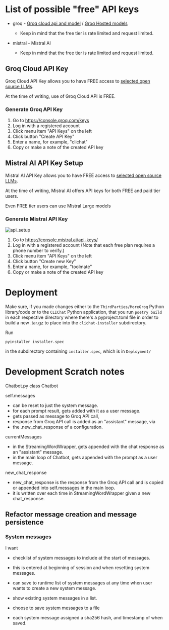 # List of possible "free" API keys

* groq - [Groq cloud api and model](https://console.groq.com/keys) / [Groq Hosted models](https://console.groq.com/docs/models)
  - Keep in mind that the free tier is rate limited and request limited.

* mistral - Mistral AI
  - Keep in mind that the free tier is rate limited and request limited.

## Groq Cloud API Key

Groq Cloud API Key allows you to have FREE access to [selected open source LLMs](https://console.groq.com/docs/models).

At the time of writing, use of Groq Cloud API is FREE.

### Generate Groq API Key

1. Go to https://console.groq.com/keys
2. Log in with a registered account
3. Click menu item "API Keys" on the left
4. Click button "Create API Key"
5. Enter a name, for example, "clichat"
6. Copy or make a note of the created API key

## Mistral AI API Key Setup

Mistral AI API Key allows you to have FREE access to [selected open source LLMs](https://docs.mistral.ai/getting-started/models/models_overview/).

At the time of writing, Mistral AI offers API keys for both FREE and paid tier users.

Even FREE tier users can use Mistral Large models

### Generate Mistral API Key

![api_setup](https://github.com/user-attachments/assets/a93d6875-dbe8-44d6-84d4-6f924e6d54aa)

1. Go to https://console.mistral.ai/api-keys/
2. Log in with a registered account (Note that each free plan requires a phone number to verify.)
3. Click menu item "API Keys" on the left
4. Click button "Create new Key"
5. Enter a name, for example, "toolmate"
6. Copy or make a note of the created API key

# Deployment

Make sure, if you made changes either to the `ThirdParties/MoreGroq` Python library/code or to the `CLIChat` Python application, that you run `poetry build` in each respective directory where there's a pyproject.toml file in order to build a new .tar.gz to place into the `clichat-installer` subdirectory.

Run

```
pyinstaller installer.spec
```
in the subdirectory containing `installer.spec`, which is in `Deployment/`

# Development Scratch notes

Chatbot.py
class Chatbot

self.messages
* can be reset to just the system message.
* for each prompt result, gets added with it as a user message.
* gets passed as message to Groq API call,
* response from Groq API call is added as an "assistant" message, via
* the .new_chat_response of a configuration.

currentMessages
* in the StreamingWordWrapper, gets appended with the chat response as an "assistant" message.
* in the main loop of Chatbot, gets appended with the prompt as a user message.

new_chat_response
* new_chat_response is the response from the Groq API call and is copied or appended into self.messages in the main loop.
* it is written over each time in StreamingWordWrapper given a new chat_response.

## Refactor message creation and message persistence

### System messages

I want
* checklist of system messages to include at the start of messages.
- this is entered at beginning of session and when resetting system messages.
* can save to runtime list of system messages at any time when user wants to create a new system message.
- show existing system messages in a list.
* choose to save system messages to a file
- each system message assigned a sha256 hash, and timestamp of when saved.
